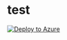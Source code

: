 # test
[![Deploy to Azure](https://aka.ms/deploytoazurebutton)](https://portal.azure.com/#create/Microsoft.Template/uri/https%3A%2F%2Fraw.githubusercontent.com%2Fpriyankay22%2Ftest%2Fmaster%2Fmainfinaltemplate)

